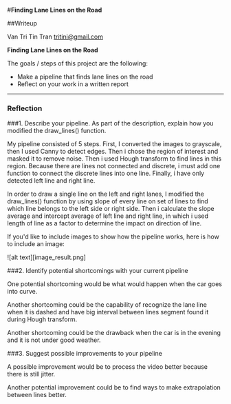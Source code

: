 #**Finding Lane Lines on the Road** 

##Writeup 


Van Tri Tin Tran
tritini@gmail.com

**Finding Lane Lines on the Road**

The goals / steps of this project are the following:
* Make a pipeline that finds lane lines on the road
* Reflect on your work in a written report


[//]: # (Image References)

[image1]: ./examples/grayscale.jpg "Grayscale"

---

### Reflection

###1. Describe your pipeline. As part of the description, explain how you modified the draw_lines() function.

My pipeline consisted of 5 steps. First, I converted the images to grayscale, then I used Canny to detect edges. Then i chose the region of interest and masked it to remove noise. Then i used Hough transform to find lines in this region. Because there are lines not connected and discrete, i must add one function to connect the discrete lines into one line. Finally, i have only detected left line and right line.    

In order to draw a single line on the left and right lanes, I modified the draw_lines() function by using slope of every line on set of lines to find which line belongs to the left side or right side. Then i calculate the slope average and intercept average of left line and right line, in which i used length of line as a factor to determine the impact on direction of line.

If you'd like to include images to show how the pipeline works, here is how to include an image: 

![alt text][image_result.png]


###2. Identify potential shortcomings with your current pipeline


One potential shortcoming would be what would happen when the car goes into curve. 

Another shortcoming could be the capability of recognize the lane line when it is dashed and have big interval between lines segment found it during Hough transform.

Another shortcoming could be the drawback when the car is in the evening and it is not under good weather.

###3. Suggest possible improvements to your pipeline

A possible improvement would be to process the video better because there is still jitter.

Another potential improvement could be to find ways to make extrapolation between lines better.